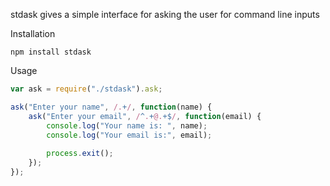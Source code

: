 stdask gives a simple interface for asking the user for command line inputs

Installation
```
npm install stdask
```

Usage
```JavaScript
var ask = require("./stdask").ask;

ask("Enter your name", /.+/, function(name) {
	ask("Enter your email", /^.+@.+$/, function(email) {
	    console.log("Your name is: ", name);
	    console.log("Your email is:", email);
	 
	    process.exit();
  	});
});
```